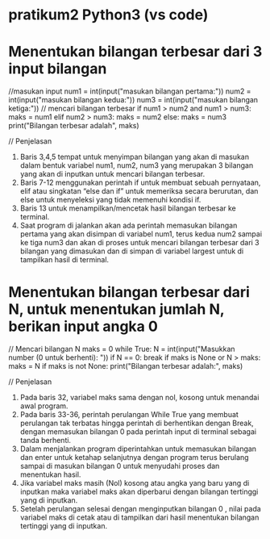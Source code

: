 # pratikum2 Python3 (vs code)
# Menentukan bilangan terbesar dari 3 input bilangan 

//masukan input
num1 = int(input("masukan bilangan pertama:"))
num2 = int(input("masukan bilangan kedua:"))
num3 = int(input("masukan bilangan ketiga:"))
// mencari bilangan terbesar
if num1 > num2 and num1 > num3:
maks = num1
elif num2 > num3:
maks = num2
else:
maks = num3
print("Bilangan terbesar adalah", maks)

// Penjelasan
1. Baris 3,4,5 tempat untuk menyimpan bilangan yang akan di masukan dalam bentuk variabel num1, num2, num3 yang merupakan 3 bilangan yang akan di inputkan untuk mencari bilangan terbesar.
2. Baris 7-12 menggunakan perintah if untuk membuat sebuah pernyataan, elif atau singkatan “else dan if” untuk memeriksa secara berurutan, dan else untuk menyeleksi yang tidak memenuhi kondisi if. 
3. Baris 13 untuk menampilkan/mencetak hasil bilangan terbesar ke terminal. 
4. Saat program di jalankan akan ada perintah memasukan bilangan pertama yang akan disimpan di variabel num1, terus kedua num2 sampai ke tiga num3 dan akan di proses untuk mencari bilangan terbesar dari 3 bilangan yang dimasukan dan di simpan di variabel largest untuk di tampilkan hasil di terminal.

# Menentukan bilangan terbesar dari N, untuk menentukan jumlah N, berikan input angka 0

// Mencari bilangan N 
maks = 0 
while True:
  N = int(input("Masukkan number (0 untuk berhenti): "))
  if N == 0:
    break
  if maks is None or N > maks:
     maks = N
if maks is not None:
   print("Bilangan terbesar adalah:", maks)

// Penjelasan
1. Pada baris 32,  variabel maks sama dengan nol, kosong untuk menandai awal program. 
2. Pada baris 33-36, perintah perulangan While True yang membuat perulangan tak terbatas hingga perintah di berhentikan dengan Break, dengan memasukan bilangan 0 pada perintah input di terminal sebagai tanda berhenti. 
3. Dalam menjalankan program diperintahkan untuk memasukan bilangan dan enter untuk ketahap selanjutnya dengan program terus berulang sampai di masukan bilangan 0 untuk menyudahi proses dan menentukan hasil. 
4. Jika variabel maks masih (Nol) kosong atau angka yang baru yang di inputkan maka variabel maks akan diperbarui dengan bilangan tertinggi yang di inputkan. 
5. Setelah perulangan selesai dengan menginputkan bilangan 0 , nilai pada variabel maks di cetak atau di tampilkan dari hasil menentukan bilangan tertinggi yang di inputkan. 
